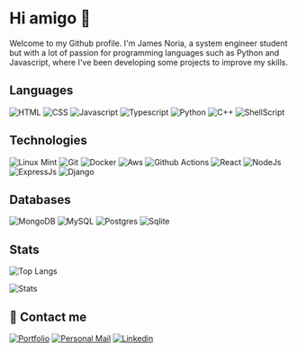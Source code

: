 # Hi amigo :wave:
Welcome to my Github profile. I'm James Noria, a system engineer student but with a lot of passion for programming languages such as Python and Javascript, where I've been developing some projects to improve my skills.

## Languages
![HTML](https://img.shields.io/badge/HTML5-E34F26?style=for-the-badge&logo=html5&logoColor=white) ![CSS](https://img.shields.io/badge/CSS3-1572B6?style=for-the-badge&logo=css3&logoColor=white) ![Javascript](https://img.shields.io/badge/JavaScript-323330?style=for-the-badge&logo=javascript&logoColor=F7DF1E) ![Typescript](https://img.shields.io/badge/TypeScript-007ACC?style=for-the-badge&logo=typescript&logoColor=white) ![Python](https://img.shields.io/badge/Python-FFD43B?style=for-the-badge&logo=python&logoColor=blue`) ![C++](https://img.shields.io/badge/C%2B%2B-00599C?style=for-the-badge&logo=c%2B%2B&logoColor=white) ![ShellScript](https://img.shields.io/badge/Shell_Script-121011?style=for-the-badge&logo=gnu-bash&logoColor=white)    
## Technologies
![Linux Mint](https://img.shields.io/badge/Linux-FCC624?style=for-the-badge&logo=linux&logoColor=black) ![Git](https://img.shields.io/badge/GIT-E44C30?style=for-the-badge&logo=git&logoColor=white) ![Docker](https://img.shields.io/badge/Docker-2CA5E0?style=for-the-badge&logo=docker&logoColor=white) ![Aws](https://img.shields.io/badge/Amazon_AWS-FF9900?style=for-the-badge&logo=amazonaws&logoColor=white) ![Github Actions](https://img.shields.io/badge/GitHub_Actions-2088FF?style=for-the-badge&logo=github-actions&logoColor=white) ![React](https://img.shields.io/badge/React-20232A?style=for-the-badge&logo=react&logoColor=61DAFB) ![NodeJs](https://img.shields.io/badge/Node.js-339933?style=for-the-badge&logo=nodedotjs&logoColor=white) ![ExpressJs](https://img.shields.io/badge/Express.js-000000?style=for-the-badge&logo=express&logoColor=white) ![Django](https://img.shields.io/badge/Django-092E20?style=for-the-badge&logo=django&logoColor=green) 
## Databases
![MongoDB](https://img.shields.io/badge/MongoDB-4EA94B?style=for-the-badge&logo=mongodb&logoColor=white) ![MySQL](https://img.shields.io/badge/MySQL-005C84?style=for-the-badge&logo=mysql&logoColor=white) ![Postgres](https://img.shields.io/badge/PostgreSQL-316192?style=for-the-badge&logo=postgresql&logoColor=white) ![Sqlite](https://img.shields.io/badge/SQLite-07405E?style=for-the-badge&logo=sqlite&logoColor=white)
## Stats
![Top Langs](https://github-readme-stats.vercel.app/api/top-langs/?username=jamesnoria&layout=compact)

![Stats](https://github-readme-streak-stats.herokuapp.com/?user=jamesnoria)

## 🔗 Contact me
[![Portfolio](https://img.shields.io/badge/www.jamesnoria.me-000000?style=for-the-badge&logo=About.me&logoColor=white)](https://jamesnoria.me/) [![Personal Mail](https://img.shields.io/badge/jnoria.dev@gmail.com-D14836?style=for-the-badge&logo=gmail&logoColor=white&link=mailto:jnoria.dev@gmail.com)](mailto:jnoria.dev@gmail.com) [![Linkedin](https://img.shields.io/badge/jamesnoria-0077B5?style=for-the-badge&logo=linkedin&logoColor=white)](https://www.linkedin.com/in/jamesnoria/) 
